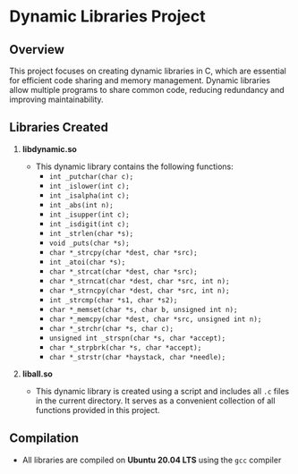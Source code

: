 # Dynamic Libraries Project

## Overview

This project focuses on creating dynamic libraries in C, which are essential for efficient code sharing and memory management. Dynamic libraries allow multiple programs to share common code, reducing redundancy and improving maintainability.

## Libraries Created

1. **libdynamic.so**
   - This dynamic library contains the following functions:
     - `int _putchar(char c);`
     - `int _islower(int c);`
     - `int _isalpha(int c);`
     - `int _abs(int n);`
     - `int _isupper(int c);`
     - `int _isdigit(int c);`
     - `int _strlen(char *s);`
     - `void _puts(char *s);`
     - `char *_strcpy(char *dest, char *src);`
     - `int _atoi(char *s);`
     - `char *_strcat(char *dest, char *src);`
     - `char *_strncat(char *dest, char *src, int n);`
     - `char *_strncpy(char *dest, char *src, int n);`
     - `int _strcmp(char *s1, char *s2);`
     - `char *_memset(char *s, char b, unsigned int n);`
     - `char *_memcpy(char *dest, char *src, unsigned int n);`
     - `char *_strchr(char *s, char c);`
     - `unsigned int _strspn(char *s, char *accept);`
     - `char *_strpbrk(char *s, char *accept);`
     - `char *_strstr(char *haystack, char *needle);`

2. **liball.so**
   - This dynamic library is created using a script and includes all `.c` files in the current directory. It serves as a convenient collection of all functions provided in this project.

## Compilation

- All libraries are compiled on **Ubuntu 20.04 LTS** using the `gcc` compiler
